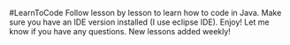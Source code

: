 #LearnToCode
Follow lesson by lesson to learn how to code in Java. Make sure you have an IDE version installed (I use eclipse IDE). 
Enjoy! Let me know if you have any questions. 
New lessons added weekly!
